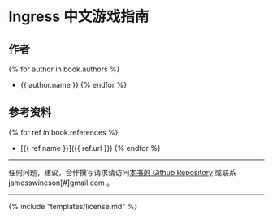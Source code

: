 # Ingress 中文游戏指南

## 作者

{% for author in book.authors %}
  - {{ author.name }}
{% endfor %}

## 参考资料

{% for ref in book.references %}
  - [{{ ref.name }}]({{ ref.url }})
{% endfor %}

-------------

任何问题，建议，合作撰写请求请访问[本书的 Github Repository](https://github.com/hz-ingress/ingress-tutorial) 或联系 jamesswineson[#]gmail.com 。

-------------

{% include "templates/license.md" %}
